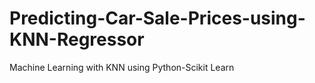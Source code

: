 # Predicting-Car-Sale-Prices-using-KNN-Regressor
Machine Learning with KNN using Python-Scikit Learn
